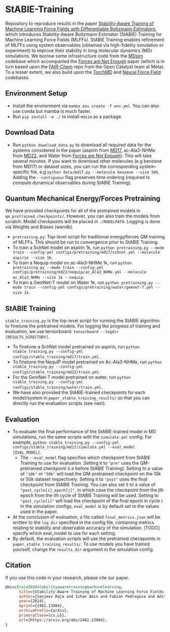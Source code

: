 # StABlE-Training
Repository to reproduce results in the paper [Stability-Aware Training of Machine Learning Force Fields with Differentiable Boltzmann Estimators](https://arxiv.org/abs/2402.13984), which introduces Stability-Aware Boltzmann Estimator (StABlE) Training for Machine Learning Force Fields (MLFFs). StABlE Training enables refinement of MLFFs using system observables (obtained via high-fidelity simulation or experiment) to improve their stability in long molecular dynamics (MD) simulations. We borrow some infrastructure code from the [MDsim](https://github.com/kyonofx/MDsim) codebase which accompanied the [Forces are Not Enough](https://arxiv.org/abs/2210.07237) paper (which is in turn based upon the [FAIR-Chem](https://github.com/FAIR-Chem/fairchem) repo from the Open Catalyst team at Meta). To a lesser extent, we also build upon the [TorchMD](https://github.com/torchmd/mdgrad) and [Neural Force Field](https://github.com/learningmatter-mit/NeuralForceField) codebases. 

## Environment Setup
- Install the environment via ```mamba env create -f env.yml```. You can also use conda but mamba is much faster.
- Run ```pip install -e ./``` to install ```mdsim``` as a package.

## Download Data
- Run ```python download_data.py``` to download all required data for the systems considered in the paper (aspirin from [MD17](http://www.sgdml.org/#datasets), ac-Ala3-NHMe from [MD22](http://www.sgdml.org/#datasets), and Water from [Forces are Not Enough](https://arxiv.org/abs/2210.07237)). This will take several minutes. If you want to download other molecules (e.g benzene from MD17) or dataset sizes, you can run the corresponding system-specific file, e.g ```python data/md17.py --molecule benzene --size 50k```. Adding the ```--contiguous``` flag preserves time ordering (required to compute dynamical observables during StABlE Training).

## Quantum Mechanical Energy/Forces Pretraining
We have provided checkpoints for all of the pretrained models in ```qm_pretrained_checkpoints/```. However, you can also train the models from scratch. Model checkpoints will be placed in ```./MODELPATH```. Logging is done via Weights and Biases (wandb).
- ```pretraining.py```: Top-level script for traditional energy/forces QM training of MLFFs. This should be run to convergence prior to StABlE Training. 
- To train a SchNet model on aspirin 1k, run ```python pretraining.py --mode train --config-yml configs/pretraining/md17/schnet.yml --molecule aspirin --size 1k```. 
- To train a Nequip model on ac-Ala3-NHMe 1k, run ```python pretraining.py --mode train --config-yml configs/pretraining/md22/nequip/ac_Ala3_NHMe.yml --molecule ac_Ala3_NHMe --size 1k --nequip```. 
- To train a GemNet-T model on Water 1k, run ```python pretraining.py --mode train --config-yml configs/pretraining/water/gemnet-T.yml --size 1k```. 

## StABlE Training
```stable_training.py``` is the top-level script for running the StABlE algorithm to finetune the pretrained models. For logging the progress of training and evaluation, we use tensorboard: ```tensorboard --logdir [RESULTS_DIRECTORY]```.

- To finetune a SchNet model pretrained on aspirin, run ```python stable_training.py --config-yml configs/stable_training/md17/train.yml```.
- To finetune the NequIP model pretrained on Ac-Ala3-NHMe, run ```python stable_training.py --config-yml configs/stable_training/md22/train.yml```. 
- For the GemNet-T model pretrained on water, run ```python stable_training.py --config-yml configs/stable_training/water/train.yml```. 
- We have also provided the StABlE-trained checkpoints for each model/system in ```paper_stable_training_results/``` so that you can directly run the evaluation scripts (see next).

## Evaluation
- To evaluate the final performance of the StABlE-trained model in MD simulations, run the same scripts with the ```simulate.yml``` config. For example, ```python stable_training.py --config-yml configs/stable_training/md17/simulate.yml --eval_model [EVAL_MODEL]```.
  - The ```--eval_model``` flag specifies which checkpoint from StABlE Training to use for evaluation. Setting it to ```"pre"``` uses the QM-pretrained checkpoint (i.e before StABlE Training). Setting to a value of ```"10k"``` or       ```"50k"``` will load the QM-pretrained checkpoint on the 10k or 50k dataset respectively. Setting it to ```"post"``` uses the final checkpoint from StABlE Training. You can also set it to a value of ```"post_cycle[i]_epoch[j]"```, in which case the checkpoint from the jth epoch from the ith cycle of StABlE Training will be used. Setting to ```"post_cycle[i]"``` will load the checkpoint of the final epoch in cycle i. In the simulation configs, ```eval_model``` is by default set to the values used in the paper.
- At the conclusion of evaluation, a file called ```final_metrics.json``` will be written to the ```log_dir``` specified in the config file, containing metrics relating to stability and observable accuracy of the simulation. [TODO] specify which eval_model to use for each setting. 
- By default, the evaluation scripts will use the pretrained checkpoints in ```paper_stable_training_results/```. To use models you have trained yourself, change the ```results_dir``` argument in the simulation config.

## Citation
If you use this code in your research, please cite our paper.

```bibtex
@misc{raja2024stabilityawaretrainingmachinelearning,
      title={Stability-Aware Training of Machine Learning Force Fields with Differentiable Boltzmann Estimators}, 
      author={Sanjeev Raja and Ishan Amin and Fabian Pedregosa and Aditi S. Krishnapriyan},
      year={2024},
      eprint={2402.13984},
      archivePrefix={arXiv},
      primaryClass={cs.LG},
      url={https://arxiv.org/abs/2402.13984}, 
}
